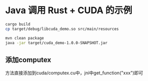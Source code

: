 # Java 调用 Rust + CUDA 的示例


``` bash
cargo build
cp target/debug/libcuda_demo.so src/main/resources

mvn clean package
java -jar target/cuda_demo-1.0.0-SNAPSHOT.jar
```

## 添加computex

方法直接添加到cuda/computex.cu中，jni中get_function("xxx")即可
